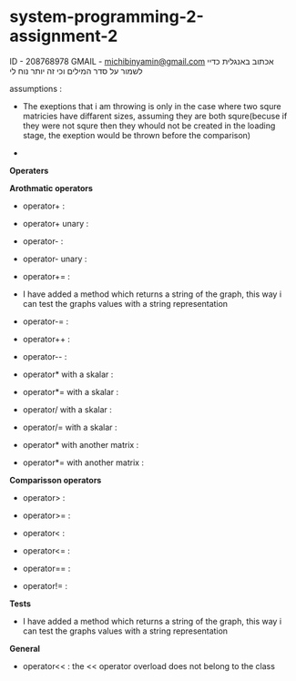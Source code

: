 # system-programming-2-assignment-2
ID - 208768978
GMAIL - michibinyamin@gmail.com
אכתוב באנגלית כדיי לשמור על סדר המילים וכי זה יותר נוח לי

assumptions : 
- The exeptions that i am throwing is only in the case where two squre matricies have diffarent sizes, assuming they are both squre(becuse if they were not squre then they whould not be created in the loading stage, the exeption would be thrown before the comparison)

- 



**Operaters** 

**Arothmatic operators** 

- operator+ : 

- operator+ unary :

- operator- :

- operator- unary :

- operator+= :
- I have added a method which returns a string of the graph, this way i can test the graphs values with a string representation

- operator-= :

- operator++ :

- operator-- :

- operator* with a skalar : 

- operator*= with a skalar :

- operator/ with a skalar :

- operator/= with a skalar :

- operator* with another matrix :

- operator*= with another matrix : 

**Comparisson operators** 

- operator> : 

- operator>= : 

- operator< : 

- operator<= : 

- operator== : 

- operator!= : 


**Tests**
- I have added a method which returns a string of the graph, this way i can test the graphs values with a string representation


**General** 
- operator<< : the << operator overload does not belong to the class
